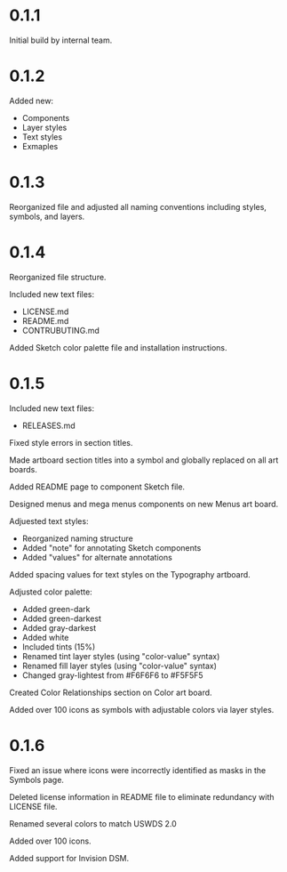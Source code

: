 # 0.1.1

Initial build by internal team.

# 0.1.2

Added new:
 - Components
 - Layer styles
 - Text styles
 - Exmaples

# 0.1.3

Reorganized file and adjusted all naming conventions including styles, symbols, and layers.

# 0.1.4

Reorganized file structure.

Included new text files:
 - LICENSE.md
 - README.md
 - CONTRUBUTING.md
 
Added Sketch color palette file and installation instructions.

# 0.1.5

Included new text files:
 - RELEASES.md	
 
Fixed style errors in section titles.

Made artboard section titles into a symbol and globally replaced on all art boards.

Added README page to component Sketch file.

Designed menus and mega menus components on new Menus art board.

Adjuested text styles:
 - Reorganized naming structure
 - Added "note" for annotating Sketch components
 - Added "values" for alternate annotations

Added spacing values for text styles on the Typography artboard.

Adjusted color palette:
 - Added green-dark
 - Added green-darkest
 - Added gray-darkest
 - Added white
 - Included tints (15%)
 - Renamed tint layer styles (using "color-value" syntax)
 - Renamed fill layer styles (using "color-value" syntax)
 - Changed gray-lightest from #F6F6F6 to #F5F5F5
 
Created Color Relationships section on Color art board.

Added over 100 icons as symbols with adjustable colors via layer styles.

# 0.1.6

Fixed an issue where icons were incorrectly identified as masks in the Symbols page.

Deleted license information in README file to eliminate redundancy with LICENSE file.

Renamed several colors to match USWDS 2.0

Added over 100 icons.

Added support for Invision DSM.

